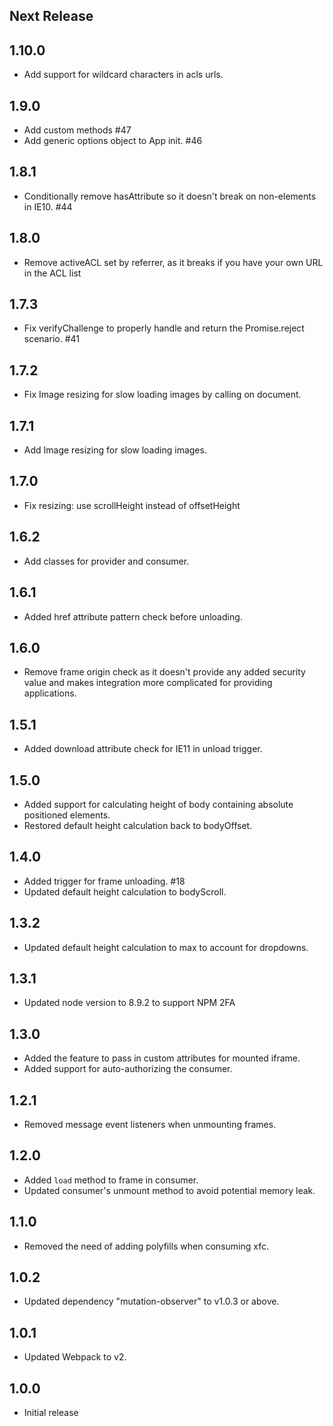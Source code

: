 Next Release
-------------
1.10.0
------
* Add support for wildcard characters in acls urls.

1.9.0
------
* Add custom methods #47
* Add generic options object to App init. #46

1.8.1
------
* Conditionally remove hasAttribute so it doesn't break on non-elements in IE10.  #44

1.8.0
------
* Remove activeACL set by referrer, as it breaks if you have your own URL in the ACL list

1.7.3
------
* Fix verifyChallenge to properly handle and return the Promise.reject scenario. #41

1.7.2
------
* Fix Image resizing for slow loading images by calling on document.

1.7.1
------
* Add Image resizing for slow loading images.

1.7.0
------
* Fix resizing: use scrollHeight instead of offsetHeight

1.6.2
------
* Add classes for provider and consumer.

1.6.1
------
* Added href attribute pattern check before unloading.

1.6.0
------
* Remove frame origin check as it doesn't provide any added security value and makes
  integration more complicated for providing applications.

1.5.1
------
* Added download attribute check for IE11 in unload trigger.

1.5.0
------
* Added support for calculating height of body containing absolute positioned elements.
* Restored default height calculation back to bodyOffset.

1.4.0
------
* Added trigger for frame unloading. #18
* Updated default height calculation to bodyScroll.

1.3.2
------
* Updated default height calculation to max to account for dropdowns.


1.3.1
------
* Updated node version to 8.9.2 to support NPM 2FA


1.3.0
------
* Added the feature to pass in custom attributes for mounted iframe.
* Added support for auto-authorizing the consumer.


1.2.1
------
* Removed message event listeners when unmounting frames.


1.2.0
------
* Added `load` method to frame in consumer.
* Updated consumer's unmount method to avoid potential memory leak.


1.1.0
------
* Removed the need of adding polyfills when consuming xfc.


1.0.2
------
* Updated dependency "mutation-observer" to v1.0.3 or above.


1.0.1
------
* Updated Webpack to v2.


1.0.0
------
* Initial release
